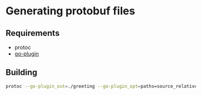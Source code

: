 # Generating protobuf files

## Requirements

- protoc
- [go-plugin](https://github.com/knqyf263/go-plugin/releases)

## Building

```bash
protoc --go-plugin_out=./greeting --go-plugin_opt=paths=source_relative greeting.proto
```
